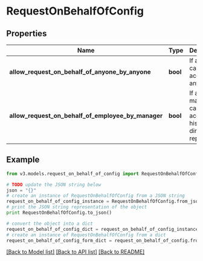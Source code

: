 # RequestOnBehalfOfConfig


## Properties
Name | Type | Description | Notes
------------ | ------------- | ------------- | -------------
**allow_request_on_behalf_of_anyone_by_anyone** | **bool** | If anyone can request access for anyone. | [optional] 
**allow_request_on_behalf_of_employee_by_manager** | **bool** | If a manager can request access for his/her direct reports. | [optional] 

## Example

```python
from v3.models.request_on_behalf_of_config import RequestOnBehalfOfConfig

# TODO update the JSON string below
json = "{}"
# create an instance of RequestOnBehalfOfConfig from a JSON string
request_on_behalf_of_config_instance = RequestOnBehalfOfConfig.from_json(json)
# print the JSON string representation of the object
print RequestOnBehalfOfConfig.to_json()

# convert the object into a dict
request_on_behalf_of_config_dict = request_on_behalf_of_config_instance.to_dict()
# create an instance of RequestOnBehalfOfConfig from a dict
request_on_behalf_of_config_form_dict = request_on_behalf_of_config.from_dict(request_on_behalf_of_config_dict)
```
[[Back to Model list]](../README.md#documentation-for-models) [[Back to API list]](../README.md#documentation-for-api-endpoints) [[Back to README]](../README.md)


